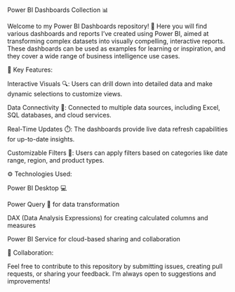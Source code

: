 Power BI Dashboards Collection 📊

Welcome to my Power BI Dashboards repository! 🎉 Here you will find various dashboards and reports I’ve created using Power BI,
aimed at transforming complex datasets into visually compelling, interactive reports. These dashboards can be used as examples for
learning or inspiration, and they cover a wide range of business intelligence use cases.


🚀 Key Features:

Interactive Visuals 🔍: Users can drill down into detailed data and make dynamic selections to customize views.

Data Connectivity 🔗: Connected to multiple data sources, including Excel, SQL databases, and cloud services.

Real-Time Updates ⏱️: The dashboards provide live data refresh capabilities for up-to-date insights.

Customizable Filters 🧩: Users can apply filters based on categories like date range, region, and product types.

⚙️ Technologies Used:

Power BI Desktop 💻

Power Query 🔄 for data transformation

DAX (Data Analysis Expressions) for creating calculated columns and measures

Power BI Service for cloud-based sharing and collaboration

🤝 Collaboration:

Feel free to contribute to this repository by submitting issues, creating pull requests, or sharing your feedback. I’m always open to suggestions and improvements!
